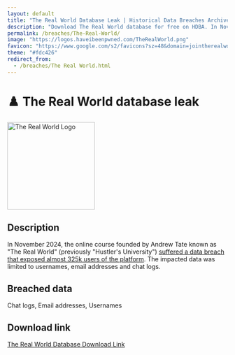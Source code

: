 ```yaml
---
layout: default
title: "The Real World Database Leak | Historical Data Breaches Archive"
description: "Download The Real World database for free on HDBA. In November 2024, the online course founded by Andrew Tate known as The Real World suffered a data breach that exposed almost 325k users of the platform."
permalink: /breaches/The-Real-World/
image: "https://logos.haveibeenpwned.com/TheRealWorld.png"
favicon: "https://www.google.com/s2/favicons?sz=48&domain=jointherealworld.com"
theme: "#fdc426"
redirect_from:
  - /breaches/The Real World.html
---
```


# ♟️ The Real World database leak

<img src="https://logos.haveibeenpwned.com/TheRealWorld.png" alt="The Real World Logo" width="200" height="200">

## Description
In November 2024, the online course founded by Andrew Tate known as "The Real World" (previously "Hustler's University") <a href="https://redirect.trace.rip/?url=https://www.dailydot.com/debug/andrew-tate-the-real-world-hack/" target="_blank" rel="noopener">suffered a data breach that exposed almost 325k users of the platform</a>. The impacted data was limited to usernames, email addresses and chat logs.

## Breached data

Chat logs, Email addresses, Usernames

## Download link

[The Real World Database Download Link](https://redirect.trace.rip/?url=https://web.archive.org/web/20250903121755/https://pastes.fmhy.net/AKHcxn)